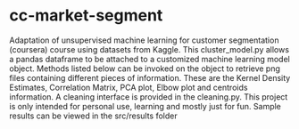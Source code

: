 # cc-market-segment
Adaptation of unsupervised machine learning for customer segmentation (coursera) course using datasets from Kaggle. This cluster_model.py allows a pandas dataframe to be attached to a customized machine learning model object. 
Methods listed below can be invoked on the object to retrieve png files containing different pieces of information. 
These are the Kernel Density Estimates, Correlation Matrix, PCA plot, Elbow plot and centroids information. 
A cleaning interface is provided in the cleaning.py. This project is only intended for personal use, learning and mostly just for fun.
Sample results can be viewed in the src/results folder 

